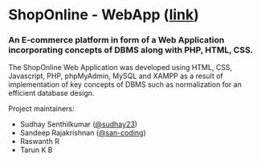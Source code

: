 # ShopOnline - WebApp ([link](http://xarayim.infinityfreeapp.com/))

### An E-commerce platform in form of a Web Application incorporating concepts of DBMS along with PHP, HTML, CSS.

The ShopOnline Web Application was developed using HTML, CSS, Javascript, PHP, phpMyAdmin, MySQL and XAMPP as a result of implementation of key concepts of DBMS such as normalization for an efficient database design.

Project maintainers:

-   Sudhay Senthilkumar ([@sudhay23](https://github.com/sudhay23))  
-   Sandeep Rajakrishnan ([@san-coding](https://github.com/san-coding))
-   Raswanth R
-   Tarun K B
